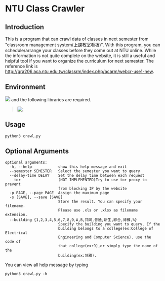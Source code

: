 # NTU Class Crawler

## Introduction

This is a program that can crawl data of classes in next semester from
"classroom management system(上課教室看板)". With this program, you can schedule/arrange your classes before they come out at NTU online. While the information is not quite
complete on the website, it is still a useful and helpful tool if you want to
organize the curriculum for next semester. The reference link is
http://gra206.aca.ntu.edu.tw/classrm/index.php/acarm/webcr-use1-new.

## Environment
<a target="_blank" href="https://www.python.org/downloads/" title="Python version"><img src="https://img.shields.io/badge/python-%3E=_3.7-green.svg"></a> and the following libraries are required.


> <img src="https://img.shields.io/badge/python-requests %7C beautifulSoup4 %7C pandas %7C collections %7C argparse-blue">



## Usage

```
python3 crawl.py
```
## Optional Arguments
```
optional arguments:
  -h, --help            show this help message and exit
  --semester SEMESTER   Select the semester you want to query
  --delay-time DELAY    Set the delay time between each request
  --tor                 (NOT IMPLEMENTED)Try to use tor proxy to prevent
                        from blocking IP by the website
  -p PAGE, --page PAGE  Assign the maximum page
  -s [SAVE], --save [SAVE]
                        Store the result. You can specify your filename.
                        Please use .xls or .xlsx as filename extension.
  --building {1,2,3,4,5,6,7,8,9,A,B,共同,普通,新生,綜合,博雅,%}
                        Specify the building you want to query. If the
                        building belongs to a college(ex:College of Electrical
                        Engineering and Computer Science), use the code of
                        that college(ex:9),or simply type the name of the
                        building(ex:博雅).
```
You can view all help message by typing
```
python3 crawl.py -h
```